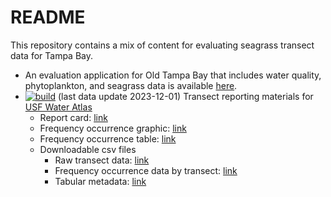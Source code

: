 
# README

This repository contains a mix of content for evaluating seagrass
transect data for Tampa Bay.

- An evaluation application for Old Tampa Bay that includes water
  quality, phytoplankton, and seagrass data is available
  [here](http://shiny.tbep.org/seagrasstransect/otbseagrass.Rmd).
- [![build](https://github.com/tbep-tech/seagrasstransect/workflows/build/badge.svg)](https://github.com/tbep-tech/seagrasstransect/actions)
  (last data update 2023-12-01) Transect reporting materials for [USF
  Water
  Atlas](https://dev.tampabay.wateratlas.usf.edu/mockups/tbep-seagrass/)
  - Report card:
    [link](https://raw.githubusercontent.com/tbep-tech/seagrasstransect/master/docs/reportcard.jpg)
  - Frequency occurrence graphic:
    [link](https://raw.githubusercontent.com/tbep-tech/seagrasstransect/master/docs/freqocc.jpg)
  - Frequency occurrence table:
    [link](https://tbep-tech.github.io/seagrasstransect/docs/freqocctab.html)
  - Downloadable csv files
    - Raw transect data:
      [link](https://github.com/tbep-tech/seagrasstransect/raw/master/docs/trantab.csv)
    - Frequency occurrence data by transect:
      [link](https://github.com/tbep-tech/seagrasstransect/raw/master/docs/tranocctab.csv)
    - Tabular metadata:
      [link](https://tbep-tech.github.io/seagrasstransect/docs/metadata.html)
